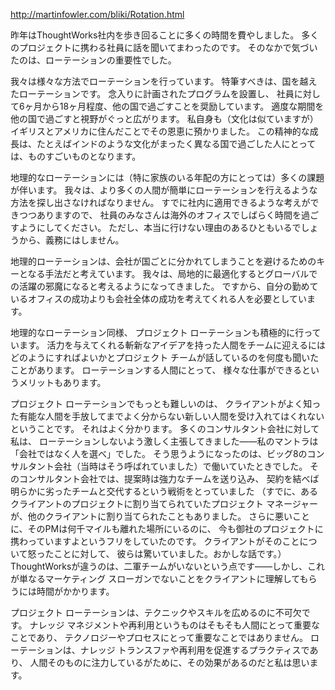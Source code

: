 http://martinfowler.com/bliki/Rotation.html

昨年はThoughtWorks社内を歩き回ることに多くの時間を費やしました。
多くのプロジェクトに携わる社員に話を聞いてまわったのです。
そのなかで気づいたのは、ローテーションの重要性でした。

我々は様々な方法でローテーションを行っています。
特筆すべきは、国を越えたローテーションです。
念入りに計画されたプログラムを設置し、
社員に対して6ヶ月から18ヶ月程度、他の国で過ごすことを奨励しています。
適度な期間を他の国で過ごすと視野がぐっと広がります。
私自身も（文化は似ていますが）イギリスとアメリカに住んだことでその恩恵に預かりました。
この精神的な成長は、たとえばインドのような文化がまったく異なる国で過ごした人にとっては、ものすごいものとなります。

地理的なローテーションには（特に家族のいる年配の方にとっては）多くの課題が伴います。
我々は、より多くの人間が簡単にローテーションを行えるような方法を探し出さなければなりません。
すでに社内に適用できるような考えができつつありますので、
社員のみなさんは海外のオフィスでしばらく時間を過ごすようにしてください。
ただし、本当に行けない理由のあるひともいるでしょうから、義務にはしません。

地理的ローテーションは、会社が国ごとに分かれてしまうことを避けるためのキーとなる手法だと考えています。
我々は、局地的に最適化するとグローバルでの活躍の邪魔になると考えるようになってきました。
ですから、自分の勤めているオフィスの成功よりも会社全体の成功を考えてくれる人を必要としています。

地理的なローテーション同様、
プロジェクト ローテーションも積極的に行っています。
活力を与えてくれる斬新なアイデアを持った人間をチームに迎えるにはどのようにすればよいかとプロジェクト チームが話しているのを何度も聞いたことがあります。
ローテーションする人間にとって、
様々な仕事ができるというメリットもあります。

プロジェクト ローテーションでもっとも難しいのは、
クライアントがよく知った有能な人間を手放してまでよく分からない新しい人間を受け入れてはくれないということです。
それはよく分かります。
多くのコンサルタント会社に対して私は、
ローテーションしないよう激しく主張してきました——私のマントラは「会社ではなく人を選べ」でした。
そう思うようになったのは、ビッグ8のコンサルタント会社（当時はそう呼ばれていました）で働いていたときでした。
そのコンサルタント会社では、提案時は強力なチームを送り込み、
契約を結べば明らかに劣ったチームと交代するという戦術をとっていました
（すでに、あるクライアントのプロジェクトに割り当てられていたプロジェクト マネージャーが、他のクライアントに割り当てられたこともありました。
さらに悪いことに、そのPMは何千マイルも離れた場所にいるのに、
今も御社のプロジェクトに携わっていますよというフリをしていたのです。
クライアントがそのことについて怒ったことに対して、
彼らは驚いていました。おかしな話です。）
ThoughtWorksが違うのは、二軍チームがいないという点です——しかし、これが単なるマーケティング スローガンでないことをクライアントに理解してもらうには時間がかかります。

プロジェクト ローテーションは、テクニックやスキルを広めるのに不可欠です。
ナレッジ マネジメントや再利用というものはそもそも人間にとって重要なことであり、
テクノロジーやプロセスにとって重要なことではありません。
ローテーションは、ナレッジ トランスファや再利用を促進するプラクティスであり、
人間そのものに注力しているがために、その効果があるのだと私は思います。
